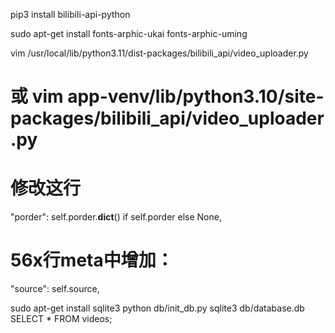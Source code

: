pip3 install bilibili-api-python

sudo apt-get install fonts-arphic-ukai fonts-arphic-uming

vim /usr/local/lib/python3.11/dist-packages/bilibili_api/video_uploader.py
# 或 vim app-venv/lib/python3.10/site-packages/bilibili_api/video_uploader.py
# 修改这行
"porder": self.porder.__dict__() if self.porder else None,
# 56x行meta中增加：
"source": self.source,

sudo apt-get install sqlite3
python db/init_db.py
sqlite3 db/database.db
SELECT * FROM videos;
